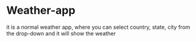 # Weather-app
it is a normal weather app, where you can select country, state, city from the drop-down and it will show the weather
